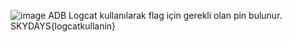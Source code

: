![image](https://github.com/user-attachments/assets/c42ced85-1398-4837-9c4e-d3e50f0bfc21)
ADB Logcat kullanılarak flag için gerekli olan pin bulunur. 
SKYDAYS{logcatkullanin}

